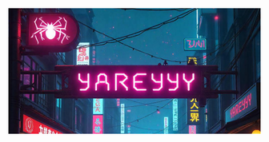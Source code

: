 <img src=https://github.com/Yareyyy/yareyy/blob/main/freepik__a-captivating-gamer-banner-featuring-retro-spiderw__78089.jpeg alt='Logo de youtube' width='700px'/>

